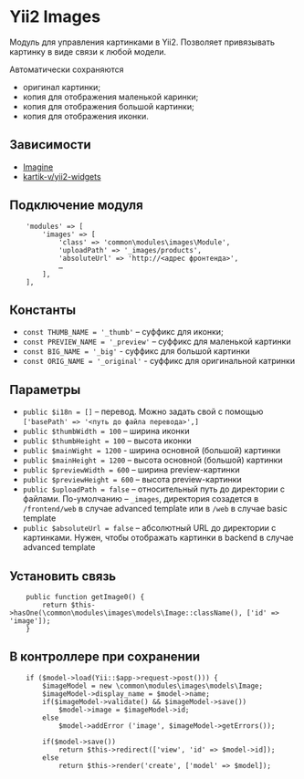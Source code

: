 # Yii2 Images #

Модуль для управления картинками в Yii2. Позволяет привязывать картинку в виде связи к любой модели.

Автоматически сохраняются

- оригинал картинки;
- копия для отображения маленькой каринки;
- копия для отображения большой картинки;
- копия для отображения иконки.

## Зависимости ##
- [Imagine](http://www.yiiframework.com/doc-2.0/ext-imagine-index.html)
- [kartik-v/yii2-widgets](https://github.com/kartik-v/yii2-widgets)

## Подключение модуля ##

```
    'modules' => [
		'images' => [
            'class' => 'common\modules\images\Module',
			'uploadPath' => '_images/products',
			'absoluteUrl' => 'http://<адрес фронтенда>',
			…
        ],
	],
```

## Константы ##

- `const THUMB_NAME = '_thumb'` – суффикс для иконки;
- `const PREVIEW_NAME = '_preview'` – суффикс для маленькой картинки
- `const BIG_NAME = '_big'` - суффикс для большой картинки
- `const ORIG_NAME = '_original'` - суффикс для оригинальной катринки

## Параметры ##

- `public $i18n = []` – перевод. Можно задать свой с помощью `['basePath' => '<путь до файла перевода>',]`
- `public $thumbWidth = 100` – ширина иконки
- `public $thumbHeight = 100` – высота иконки
- `public $mainWight = 1200` - ширина основной (большой) картинки
- `public $mainHeight = 1200` – высота основной (большой) картинки
- `public $previewWidth = 600` – ширина preview-картинки
- `public $previewHeight = 600` – высота preview-картинки
- `public $uploadPath = false` – относительный путь до директории с файлами. По-умолчанию – `_images`, директория созадется в `/frontend/web` в случае advanced template или в `/web` в случае basic template
- `public $absoluteUrl = false` – абсолютный URL до директории с картинками. Нужен, чтобы отображать картинки в backend в случае advanced template

## Установить связь ##

```
	public function getImage0() {
		return $this->hasOne(\common\modules\images\models\Image::className(), ['id' => 'image']);
	}
```

## В контроллере при сохранении ##

```
	if ($model->load(Yii::$app->request->post())) {
		$imageModel = new \common\modules\images\models\Image;
		$imageModel->display_name = $model->name;
		if($imageModel->validate() && $imageModel->save())
			$model->image = $imageModel->id;
		else
			$model->addError ('image', $imageModel->getErrors());

		if($model->save())
			return $this->redirect(['view', 'id' => $model->id]);
		else
			return $this->render('create', ['model' => $model]);
```
